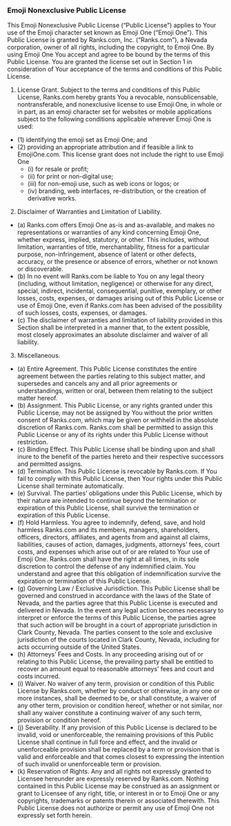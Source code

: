 ### Emoji Nonexclusive Public License

This Emoji Nonexclusive Public License  (“Public License”) applies to Your use of the Emoji character set known as Emoji One  (“Emoji One”). This Public License is granted by Ranks.com, Inc. (“Ranks.com”), a Nevada corporation, owner of all rights, including the copyright, to Emoji One. By using Emoji One You accept and agree to be bound by the terms of this Public License. You are granted the license set out in Section 1 in consideration of Your acceptance of the terms and conditions of this Public License. 

1.	License Grant. Subject to the terms and conditions of this Public License, Ranks.com hereby grants You a revocable, nonsublicensable, nontransferable, and nonexclusive license to use Emoji One, in whole or in part, as an emoji character set for websites or mobile applications subject to the following conditions applicable wherever Emoji One is used: 
  * (1) identifying the emoji set as Emoji One; and 
  * (2) providing an appropriate attribution and if feasible a link to EmojiOne.com. This license grant does not include the right to use Emoji One 
       * (i) for resale or profit; 
       * (ii) for print or non-digital use; 
       * (iii) for non-emoji use, such as web icons or logos; or 
       * (iv) branding, web interfaces, re-distribution, or the creation of derivative works.

2.	Disclaimer of Warranties and Limitation of Liability.

  * (a)	Ranks.com offers Emoji One as-is and as-available, and makes no representations or warranties of any kind concerning Emoji One, whether express, implied, statutory, or other. This includes, without limitation, warranties of title, merchantability, fitness for a particular purpose, non-infringement, absence of latent or other defects, accuracy, or the presence or absence of errors, whether or not known or discoverable.
  * (b)	In no event will Ranks.com be liable to You on any legal theory (including, without limitation, negligence) or otherwise for any direct, special, indirect, incidental, consequential, punitive, exemplary, or other losses, costs, expenses, or damages arising out of this Public License or use of Emoji One, even if Ranks.com has been advised of the possibility of such losses, costs, expenses, or damages.
  * (c)	The disclaimer of warranties and limitation of liability provided in this Section shall be interpreted in a manner that, to the extent possible, most closely approximates an absolute disclaimer and waiver of all liability.

3.	Miscellaneous.
  * (a)	Entire Agreement. This Public License constitutes the entire agreement between the parties relating to this subject matter, and supersedes and cancels any and all prior agreements or understandings, written or oral, between  them relating to the subject matter hereof. 
  * (b)	Assignment. This Public License, or any rights granted under this Public License, may not be assigned by You without the prior written consent of Ranks.com, which may be given or withheld in the absolute discretion of Ranks.com. Ranks.com shall be permitted to assign this Public License or any of its rights under this Public License without restriction.
  * (c)	Binding Effect. This Public License shall be binding upon and shall inure to the benefit of the parties hereto and their respective successors and permitted assigns.
  * (d)	Termination. This Public License is revocable by Ranks.com. If You fail to comply with this Public License, then Your rights under this Public License shall terminate automatically. 
  * (e)	Survival. The parties’ obligations under this Public License, which by their nature are intended to continue beyond the termination or expiration of this Public License, shall survive the termination or expiration of this Public License. 
  * (f)	Hold Harmless. You agree to indemnify, defend, save, and hold harmless Ranks.com and its members, managers, shareholders, officers, directors, affiliates, and agents from and against all claims, liabilities, causes of action, damages, judgments, attorneys’ fees, court costs, and expenses which arise out of or are related to Your use of Emoji One. Ranks.com shall have the right at all times, in its sole discretion to control the defense of any indemnified claim. You understand and agree that this obligation of indemnification survive the expiration or termination of this Public License.
  * (g)	Governing Law / Exclusive Jurisdiction. This Public License shall be governed and construed in accordance with the laws of the State of Nevada, and the parties agree that this Public License is executed and delivered in Nevada. In the event any legal action becomes necessary to interpret or enforce the terms of this Public License, the parties agree that such action will be brought in a court of appropriate jurisdiction in Clark County, Nevada. The parties consent to the sole and exclusive jurisdiction of the courts located in Clark County, Nevada, including for acts occurring outside of the United States.
  * (h)	Attorneys’ Fees and Costs. In any proceeding arising out of or relating to this Public License, the prevailing party shall be entitled to recover an amount equal to reasonable attorneys’ fees and court and costs incurred.
  * (i)	Waiver. No waiver of any term, provision or condition of this Public License by Ranks.com, whether by conduct or otherwise, in any one or more instances, shall be deemed to be, or shall constitute, a waiver of any other term, provision or condition hereof, whether or not similar, nor shall any waiver constitute a continuing waiver of any such term, provision or condition hereof. 
  * (j)	Severability. If any provision of this Public License is declared to be invalid, void or unenforceable, the remaining provisions of this Public License shall continue in full force and effect, and the invalid or unenforceable provision shall be replaced by a term or provision that is valid and enforceable and that comes closest to expressing the intention of such invalid or unenforceable term or provision.
  * (k)	Reservation of Rights. Any and all rights not expressly granted to Licensee hereunder are expressly reserved by Ranks.com. Nothing contained in this Public License may be construed as an assignment or grant to Licensee of any right, title, or interest in or to Emoji One or any copyrights, trademarks or patents therein or associated therewith. This Public License does not authorize or permit any use of Emoji One not expressly set forth herein.
